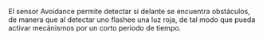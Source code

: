 El sensor Avoidance permite detectar si delante se encuentra obstáculos, de manera que al detectar uno flashee
una luz roja, de tal modo que pueda activar mecánismos por un corto periodo de tiempo.
